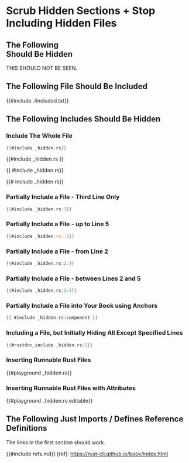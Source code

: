 # Scrub Hidden Sections + Stop Including Hidden Files

## The Following <div> Should Be Hidden

<div class="hidden">
THIS SHOULD NOT BE SEEN.
</div>

## The Following File Should Be Included

{{#include ./included.txt}}

## The Following Includes Should Be Hidden

### Include The Whole File

```rust
{{#include _hidden.rs}}
```

{{#include _hidden.rs }}

{{ #include _hidden.rs}}

{{# include _hidden.rs}}

### Partially Include a File - Third Line Only

```rust
{{#include _hidden.rs:3}}
```

### Partially Include a File - up to Line 5

```rust
{{#include _hidden.rs::5}}
```

### Partially Include a File - from Line 2

```rust
{{#include _hidden.rs:2:}}
```

### Partially Include a File - between Lines 2 and 5

```rust
{{#include _hidden.rs:2:5}}
```

### Partially Include a File into Your Book using Anchors

```rust
{{ #include _hidden.rs:component }}
```

### Including a File, but Initially Hiding All Except Specified Lines

```rust
{{#rustdoc_include _hidden.rs:2}}
```

### Inserting Runnable Rust Files

{{#playground _hidden.rs}}

### Inserting Runnable Rust Files with Attributes

{{#playground _hidden.rs editable}}

## The Following Just Imports / Defines Reference Definitions

The links in the first section should work.

{{#include refs.md}}
[ref]: https://rust-cli.github.io/book/index.html
